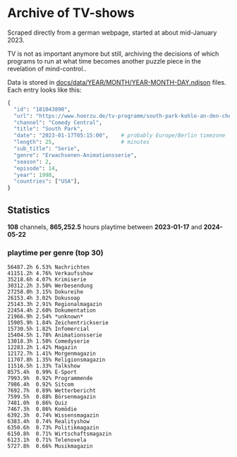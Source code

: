 # Archive of TV-shows

Scraped directly from a german webpage, started at about mid-January 2023.

TV is not as important anymore but still, archiving the decisions of which programs to run at what time
becomes another puzzle piece in the revelation of mind-control.. 

Data is stored in [docs/data/YEAR/MONTH/YEAR-MONTH-DAY.ndjson](docs/data/) files. 
Each entry looks like this:

```python
{
  "id": "181043890", 
  "url": "https://www.hoerzu.de/tv-programm/south-park-kohle-an-den-chefkoch/bid_181043890/", 
  "channel": "Comedy Central", 
  "title": "South Park", 
  "date": "2023-01-17T05:15:00",    # probably Europe/Berlin timezone 
  "length": 25,                     # minutes 
  "sub_title": "Serie", 
  "genre": "Erwachsenen-Animationsserie", 
  "season": 2, 
  "episode": 14, 
  "year": 1998, 
  "countries": ["USA"],
}
```

## Statistics

**108** channels, **865,252.5** hours playtime between **2023-01-17** and **2024-05-22**


### playtime per genre (top 30)

    56487.2h 6.53% Nachrichten
    41151.2h 4.76% Verkaufsshow
    35218.6h 4.07% Krimiserie
    30312.2h 3.50% Werbesendung
    27258.0h 3.15% Dokureihe
    26153.4h 3.02% Dokusoap
    25143.3h 2.91% Regionalmagazin
    22454.4h 2.60% Dokumentation
    21966.9h 2.54% *unknown*
    15905.9h 1.84% Zeichentrickserie
    15730.5h 1.82% Infomercial
    15404.5h 1.78% Animationsserie
    13018.3h 1.50% Comedyserie
    12283.2h 1.42% Magazin
    12172.7h 1.41% Morgenmagazin
    11707.8h 1.35% Religionsmagazin
    11516.5h 1.33% Talkshow
    8575.4h  0.99% E-Sport
    7993.9h  0.92% Programmende
    7986.4h  0.92% Sitcom
    7692.7h  0.89% Wetterbericht
    7599.5h  0.88% Börsenmagazin
    7481.0h  0.86% Quiz
    7467.3h  0.86% Komödie
    6392.3h  0.74% Wissensmagazin
    6383.4h  0.74% Realityshow
    6350.6h  0.73% Politikmagazin
    6150.8h  0.71% Wirtschaftsmagazin
    6123.1h  0.71% Telenovela
    5727.8h  0.66% Musikmagazin
